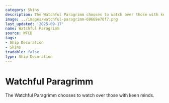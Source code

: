 ```yaml
---
category: Skins
description: The Watchful Paragrimm chooses to watch over those with keen minds.
image: ../images/watchful-paragrimm-69669e70f7.png
last_updated: '2025-09-17'
name: Watchful Paragrimm
source: WFCD
tags:
- Ship Decoration
- Skins
tradable: false
type: Ship Decoration
---
```


# Watchful Paragrimm

The Watchful Paragrimm chooses to watch over those with keen minds.


